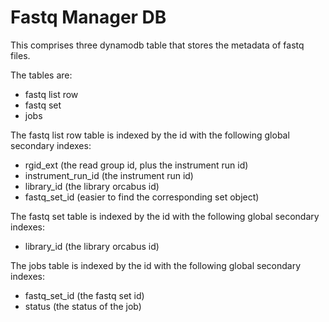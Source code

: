 # Fastq Manager DB

This comprises three dynamodb table that stores the metadata of fastq files. 

The tables are:
* fastq list row
* fastq set
* jobs

The fastq list row table is indexed by the id with the following global secondary indexes:
  * rgid_ext (the read group id, plus the instrument run id)
  * instrument_run_id (the instrument run id)
  * library_id (the library orcabus id)
  * fastq_set_id (easier to find the corresponding set object)

The fastq set table is indexed by the id with the following global secondary indexes:
  * library_id (the library orcabus id)

The jobs table is indexed by the id with the following global secondary indexes:
  * fastq_set_id (the fastq set id)
  * status (the status of the job)

